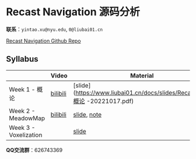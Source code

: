 # Recast Navigation 源码分析

**联系**：`yintao.xu@nyu.edu`, `0@liubai01.cn`

[Recast Navigation Github Repo](https://github.com/recastnavigation/recastnavigation)

## Syllabus

|                       | Video                                                    | Material                                                     | Lab                                                          |
| --------------------- | -------------------------------------------------------- | ------------------------------------------------------------ | ------------------------------------------------------------ |
| Week 1 - 概论         | [bilibili](https://www.bilibili.com/video/BV11d4y117Au/) | [slide](https://www.liubai01.cn/docs/slides/RecastNav-概论 -20221017.pdf) |                                                              |
| Week 2 - MeadowMap    | [bilibili](https://www.bilibili.com/video/BV19G4y187Fz/) | [slide](https://www.liubai01.cn/docs/slides/RecastNav-MeadowMap-20221025.pdf), [note](https://zhuanlan.zhihu.com/p/579209277) | [code](https://github.com/liubai01/DiveRecastNav-Lab1-MeadowMapping) |
| Week 3 - Voxelization |                                                          | [slide](https://www.liubai01.cn/docs/slides/RecastNavigation-Voxelization-20221112.pdf) | [code](https://github.com/liubai01/DiveRecastNav-Lab2-Voxelization) |

**QQ交流群**：626743369

